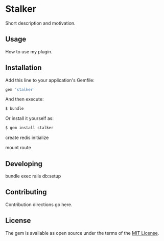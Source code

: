 # Stalker
Short description and motivation.

## Usage
How to use my plugin.

## Installation
Add this line to your application's Gemfile:

```ruby
gem 'stalker'
```

And then execute:
```bash
$ bundle
```

Or install it yourself as:
```bash
$ gem install stalker
```

create redis initialize

mount route


## Developing

bundle exec rails db:setup

## Contributing
Contribution directions go here.

## License
The gem is available as open source under the terms of the [MIT License](https://opensource.org/licenses/MIT).
